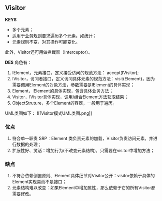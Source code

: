 ## Visitor
**KEYS**
- 多个元素；
- 适用于业务规则要求遍历多个元素，如统计；
- 元素规则不变，对其操作可能变化。

此外，Visitor还可用做拦截器（Interceptor）。

**DES**
角色有：
1. IElement，元素接口，定义接受访问的规范方法： accept(IVisitor);
2. IVisitor，访问者接口，定义访问具体元素的规范方法：visit(Element)，因为需要调用Element的对象方法，参数需要是IElement的具体实现；
3. Element，IElement的具体实现，包含具体业务方法；
4. Visitor，IVisitor具体实现，调用/组合Element方法获取结果；
5. ObjectStruture，多个Element的容器，一般用于遍历。


UML类图如下：
![[Visitor模式UML类图.png]]

### 优点
1. 符合单一职责 SRP：Element 类负责元素的加载，Visitor负责访问元素，并进行数据的处理；
2. 扩展性好、灵活：增加行为(不改变元素结构)，只需要在visitor中增加方法；

### 缺点
1. 不符合依赖倒置原则、Element具体细节对Visitor公开：visitor依赖于具体的Element实现类而不是接口；
2. 元素结构难以改变：如果Element中增加属性，那么依赖于它的所有Visitor都需要修改。

